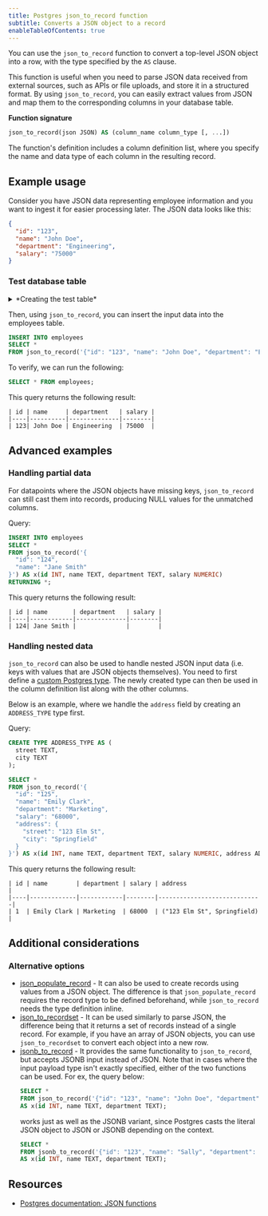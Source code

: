 ```yaml
---
title: Postgres json_to_record function
subtitle: Converts a JSON object to a record
enableTableOfContents: true
---
```


You can use the `json_to_record` function to convert a top-level JSON object into a row, with the type specified by the `AS` clause. 

This function is useful when you need to parse JSON data received from external sources, such as APIs or file uploads, and store it in a structured format. By using `json_to_record`, you can easily extract values from JSON and map them to the corresponding columns in your database table. 

**Function signature**
```sql
json_to_record(json JSON) AS (column_name column_type [, ...])
```

The function's definition includes a column definition list, where you specify the name and data type of each column in the resulting record. 

## Example usage

Consider you have JSON data representing employee information and you want to ingest it for easier processing later. The JSON data looks like this:
```json
{
  "id": "123",
  "name": "John Doe",
  "department": "Engineering",
  "salary": "75000"
}
```

### Test database table
<details>
    <summary>*Creating the test table*</summary>
    ```sql
    CREATE TABLE employees (
        id INT,
        name TEXT,
        department TEXT,
        salary NUMERIC
    );
    ```
</details>

Then, using `json_to_record`, you can insert the input data into the employees table. 
```sql
INSERT INTO employees
SELECT *
FROM json_to_record('{"id": "123", "name": "John Doe", "department": "Engineering", "salary": "75000"}') AS x(id INT, name TEXT, department TEXT, salary NUMERIC);
```

To verify, we can run the following:
```sql
SELECT * FROM employees;
```

This query returns the following result:
```text
| id | name     | department   | salary |
|----|----------|--------------|--------|
| 123| John Doe | Engineering  | 75000  |
```

## Advanced examples

### Handling partial data
For datapoints where the JSON objects have missing keys, `json_to_record` can still cast them into records, producing NULL values for the unmatched columns. 

Query:
```sql
INSERT INTO employees
SELECT *
FROM json_to_record('{
  "id": "124",
  "name": "Jane Smith"
}') AS x(id INT, name TEXT, department TEXT, salary NUMERIC)
RETURNING *;
```

This query returns the following result:
```text
| id | name       | department   | salary |
|----|------------|--------------|--------|
| 124| Jane Smith |              |        |
```

### Handling nested data
`json_to_record` can also be used to handle nested JSON input data (i.e. keys with values that are JSON objects themselves). You need to first define a [custom Postgres type](https://www.postgresql.org/docs/current/sql-createtype.html). The newly created type can then be used in the column definition list along with the other columns. 

Below is an example, where we handle the `address` field by creating an `ADDRESS_TYPE` type first. 

Query:
```sql
CREATE TYPE ADDRESS_TYPE AS (
  street TEXT,
  city TEXT
);

SELECT *
FROM json_to_record('{
  "id": "125",
  "name": "Emily Clark",
  "department": "Marketing",
  "salary": "68000",
  "address": {
    "street": "123 Elm St",
    "city": "Springfield"
  }
}') AS x(id INT, name TEXT, department TEXT, salary NUMERIC, address ADDRESS_TYPE);
```

This query returns the following result:
```text
| id | name        | department | salary | address                     |
|----|-------------|------------|--------|-----------------------------|
| 1  | Emily Clark | Marketing  | 68000  | ("123 Elm St", Springfield) |
```

## Additional considerations

### Alternative options
- [json_populate_record](./json_populate_record) - It can also be used to create records using values from a JSON object. The difference is that `json_populate_record` requires the record type to be defined beforehand, while `json_to_record` needs the type definition inline. 
- [json_to_recordset](./json_to_recordset) - It can be used similarly to parse JSON, the difference being that it returns a set of records instead of a single record. For example, if you have an array of JSON objects, you can use `json_to_recordset` to convert each object into a new row. 
- [jsonb_to_record](./jsonb_to_record) - It provides the same functionality to `json_to_record`, but accepts JSONB input instead of JSON. Note that in cases where the input payload type isn't exactly specified, either of the two functions can be used. For ex, the query below:
    ```sql
    SELECT *
    FROM json_to_record('{"id": "123", "name": "John Doe", "department": "Engineering"}') 
    AS x(id INT, name TEXT, department TEXT);
    ```
    works just as well as the JSONB variant, since Postgres casts the literal JSON object to JSON or JSONB depending on the context.
    ```sql
    SELECT *
    FROM jsonb_to_record('{"id": "123", "name": "Sally", "department": "Engineering"}')
    AS x(id INT, name TEXT, department TEXT);
    ```

## Resources
- [Postgres documentation: JSON functions](https://www.postgresql.org/docs/current/functions-json.html)